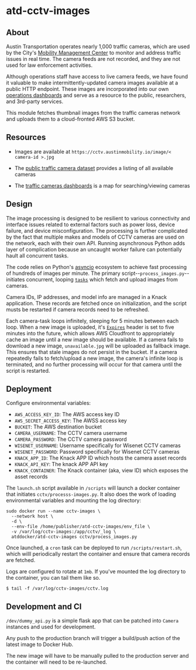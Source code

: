 # atd-cctv-images

## About

Austin Transportation operates nearly 1,000 traffic cameras, which are used by the City's [Mobility Management Center](https://www.austintexas.gov/department/arterial-management) to monitor and address traffic issues in real time. The camera feeds are not recorded, and they are not used for law enforcement activities.

Although operations staff have access to live camera feeds, we have found it valuable to make intermittently-updated camera images available at a public HTTP endpoint. These images are incorporated into our own [operations dashboards](https://data.mobiltiy.austin.gov) and serve as a resource to the public, researchers, and 3rd-party services.

This module fetches thumbnail images from the traffic cameras network and uploads them to a cloud-fronted AWS S3 bucket. 

## Resources

- Images are available at `https://cctv.austinmobility.io/image/< camera-id >.jpg`

- The [public traffic camera dataset](https://data.austintexas.gov/Transportation-and-Mobility/Traffic-Cameras/b4k4-adkb) provides a listing of all available cameras

- The [traffic cameras dashboards](https://data.mobility.austin.gov/traffic-cameras) is a map for searching/viewing cameras

## Design

The image processing is designed to be resilient to various connectivity and interface issues related to external factors such as power loss, device failure, and device misconfiguration. The processing is further complicated by the fact that multiple makes and models of CCTV cameras are used on the network, each with their own API. Running asynchronous Python adds layer of complication because an uncaught worker failure can potentially hault all concurrent tasks.

The code relies on Python's [asyncio](https://docs.python.org/3/library/asyncio.html) ecosystem to achieve fast processing of hundreds of images per minute. The primary script--`process_images.py`--initiates concurrent, looping [`tasks`](https://docs.python.org/3/library/asyncio-task.html#task-object) which fetch and upload images from cameras.

Camera IDs, IP addresses, and model info are managed in a Knack application. These records are fetched once on initialization, and the script musts be restarted if camera records need to be refreshed.

Each camera-task loops infinitely, sleeping for 5 minutes between each loop. When a new image is uploaded, it's [`Expires`](https://developer.mozilla.org/en-US/docs/Web/HTTP/Headers/Expires) header is set to five minutes into the future, which allows AWS Cloudfront to appropriately cache an image until a new image should be available. If a camera fails to download a new image, `unavailable.jpg` will be uploaded as fallback image. This ensures that stale images do not persist in the bucket. If a camera repeatedly fails to fetch/upload a new image, the camera's infinite loop is terminated, and no further processing will occur for that camera until the script is restarted.

## Deployment

Configure environmental variables:

- `AWS_ACCESS_KEY_ID`: The AWS access key ID
- `AWS_SECRET_ACCESS_KEY`: The AWSS access key
- `BUCKET`: The AWS destination bucket
- `CAMERA_USERNAME`: The CCTV camera username
- `CAMERA_PASSWORD`: The CCTV camera password
- `WISENET_USERNAME`: Username specifically for Wisenet CCTV cameras
- `WISENET_PASSWORD`: Password specifically for Wisenet CCTV cameras
- `KNACK_APP_ID`: The Knack APP ID which hosts the camera asset records
- `KNACK_API_KEY`: The knack APP API key
- `KNACK_CONTAINER`: The Knack container (aka, view ID) which exposes the asset records

The `launch.sh` script available in `/scripts` will launch a docker container that initiates `cctv/processs-images.py`. It also does the work of loading environmental variables and mounting the log directory:

```shell
sudo docker run --name cctv-images \
  --network host \
  -d \
  --env-file /home/publisher/atd-cctv-images/env_file \
  -v /var/log/cctv-images:/app/cctv/_log \
  atddocker/atd-cctv-images cctv/process_images.py
```

Once launched, a `cron` task can be deployed to run `/scripts/restart.sh`, which willl periodically restart the container and ensure that camera records are fetched.

Logs are configured to rotate at `1mb`. If you've mounted the log directory to the container, you can tail them like so.

```
$ tail -f /var/log/cctv-images/cctv.log 
```

## Development and CI

`/dev/dummy_api.py` is a simple flask app that can be patched into `Camera` instances and used for development.

Any push to the production branch will trigger a build/push action of the latest image to Docker Hub.

The new image will have to be manually pulled to the production server and the container will need to be re-launched.
